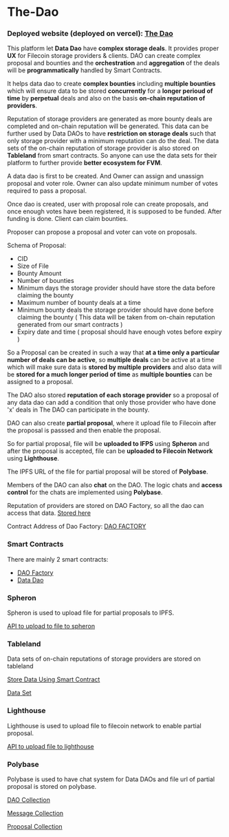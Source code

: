 # The-Dao

### Deployed website (deployed on vercel): [The Dao](https://the-dao.vercel.app/)

This platform let **Data Dao** have **complex storage deals**. It provides proper **UX** for Filecoin storage providers & clients. DAO can create complex proposal and bounties and the **orchestration** and **aggregation** of the deals will be **programmatically** handled by Smart Contracts.

It helps data dao to create **complex bounties** including **multiple bounties** which will ensure data to be stored **concurrently** for a **longer perioud of time** by **perpetual** deals and also on the basis **on-chain reputation of providers**.

Reputation of storage providers are generated as more bounty deals are completed and on-chain reputation will be generated. This data can be further used by Data DAOs to have **restriction on storage deals** such that only storage provider with a minimum reputation can do the deal. The data sets of the on-chain reputation of storage provider is also stored on **Tableland** from smart contracts. So anyone can use the data sets for their platform to further provide **better ecosystem for FVM**.

A data dao is first to be created. And Owner can assign and unassign proposal and voter role. Owner can also update minimum number of votes required to pass a proposal.

Once dao is created, user with proposal role can create proposals, and once enough votes have been registered, it is supposed to be funded. After funding is done. Client can claim bounties.

Proposer can propose a proposal and voter can vote on proposals.

Schema of Proposal:
  - CID
  - Size of File
  - Bounty Amount
  - Number of bounties
  - Minimum days the storage provider should have store the data before claiming the bounty
  - Maximum number of bounty deals at a time
  - Minimum bounty deals the storage provider should have done before claiming the bounty ( This data will be taken from on-chain reputation generated from our smart contracts )
  - Expiry date and time ( proposal should have enough votes before expiry )

So a Proposal can be created in such a way that **at a time only a particular number of deals can be active**, so **multiple deals** can be active at a time which will make sure data is **stored by multiple providers** and also data will be **stored for a much longer period of time** as **multiple bounties** can be assigned to a proposal.

The DAO also stored **reputation of each storage provider** so a proposal of any data dao can add a condition that only those provider who have done 'x' deals in The DAO can participate in the bounty.

DAO can also create **partial proposal**, where it upload file to Filecoin after the proposal is passsed and then enable the proposal.

So for partial proposal, file will be **uploaded to IFPS** using **Spheron** and after the proposal is accepted, file can be **uploaded to Filecoin Network** using **Lighthouse**.

The IPFS URL of the file for partial proposal will be stored of **Polybase**.

Members of the DAO can also **chat** on the DAO. The logic chats and **access control** for the chats are implemented using **Polybase**.

Reputation of providers are stored on DAO Factory, so all the dao can access that data. [Stored here](https://github.com/Ahmed-Aghadi/The-Dao/blob/main/smart_contracts/contracts/DaoFactory.sol#L18)

Contract Address of Dao Factory: [DAO FACTORY](https://github.com/Ahmed-Aghadi/The-Dao/blob/main/website/constants/contractAddress.json#L2)

### Smart Contracts

There are mainly 2 smart contracts:
  - [DAO Factory](https://github.com/Ahmed-Aghadi/The-Dao/blob/main/smart_contracts/contracts/DaoFactory.sol)
  - [Data Dao](https://github.com/Ahmed-Aghadi/The-Dao/blob/main/smart_contracts/contracts/DataDao.sol)

### Spheron

Spheron is used to upload file for partial proposals to IPFS.

[API to upload to file to spheron](https://github.com/Ahmed-Aghadi/The-Dao/blob/main/website/pages/api/upload-spheron.ts)

### Tableland

Data sets of on-chain reputations of storage providers are stored on tableland

[Store Data Using Smart Contract](https://github.com/Ahmed-Aghadi/The-Dao/blob/main/smart_contracts/contracts/DaoFactory.sol#L74)

[Data Set](https://testnets.tableland.network/api/v1/query?statement=select%20*%20from%20TheDao_3141_193)

### Lighthouse

Lighthouse is used to upload file to filecoin network to enable partial proposal.

[API to upload file to lighthouse](https://github.com/Ahmed-Aghadi/The-Dao/blob/main/website/pages/api/upload-lighthouse.ts)

### Polybase

Polybase is used to have chat system for Data DAOs and file url of partial proposal is stored on polybase.

[DAO Collection](https://explorer.testnet.polybase.xyz/collections/pk%2F0x2c57ac0fb26925e229569ad92eb06f540da113b565ee2943fb53029e44b2a60f0a3333bac53dcb89baf2f0b8fec75f175ceb1bb5bb658d9c24e89b27c06f606f%2FGeneral_Use%2FDAO)

[Message Collection](https://explorer.testnet.polybase.xyz/collections/pk%2F0x2c57ac0fb26925e229569ad92eb06f540da113b565ee2943fb53029e44b2a60f0a3333bac53dcb89baf2f0b8fec75f175ceb1bb5bb658d9c24e89b27c06f606f%2FGeneral_Use%2FMessage)

[Proposal Collection](https://explorer.testnet.polybase.xyz/collections/pk%2F0x2c57ac0fb26925e229569ad92eb06f540da113b565ee2943fb53029e44b2a60f0a3333bac53dcb89baf2f0b8fec75f175ceb1bb5bb658d9c24e89b27c06f606f%2FGeneral_Use%2FProposal)
